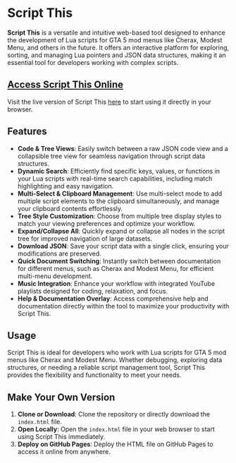 # Script This

**Script This** is a versatile and intuitive web-based tool designed to enhance the development of Lua scripts for GTA 5 mod menus like Cherax, Modest Menu, and others in the future. It offers an interactive platform for exploring, sorting, and managing Lua pointers and JSON data structures, making it an essential tool for developers working with complex scripts.

## [Access Script This Online](https://ronnie-reagan.github.io/ScriptThis/)

Visit the live version of Script This [here](https://ronnie-reagan.github.io/ScriptThis/) to start using it directly in your browser.

## Features

- **Code & Tree Views**: Easily switch between a raw JSON code view and a collapsible tree view for seamless navigation through script data structures.
- **Dynamic Search**: Efficiently find specific keys, values, or functions in your Lua scripts with real-time search capabilities, including match highlighting and easy navigation.
- **Multi-Select & Clipboard Management**: Use multi-select mode to add multiple script elements to the clipboard simultaneously, and manage your clipboard contents effortlessly.
- **Tree Style Customization**: Choose from multiple tree display styles to match your viewing preferences and optimize your workflow.
- **Expand/Collapse All**: Quickly expand or collapse all nodes in the script tree for improved navigation of large datasets.
- **Download JSON**: Save your script data with a single click, ensuring your modifications are preserved.
- **Quick Document Switching**: Instantly switch between documentation for different menus, such as Cherax and Modest Menu, for efficient multi-menu development.
- **Music Integration**: Enhance your workflow with integrated YouTube playlists designed for coding, relaxation, and focus.
- **Help & Documentation Overlay**: Access comprehensive help and documentation directly within the tool to maximize your productivity with Script This.

## Usage

Script This is ideal for developers who work with Lua scripts for GTA 5 mod menus like Cherax and Modest Menu. Whether debugging, exploring data structures, or needing a reliable script management tool, Script This provides the flexibility and functionality to meet your needs.

## Make Your Own Version

1. **Clone or Download**: Clone the repository or directly download the `index.html` file.
2. **Open Locally**: Open the `index.html` file in your web browser to start using Script This immediately.
3. **Deploy on GitHub Pages**: Deploy the HTML file on GitHub Pages to access it online from anywhere.
